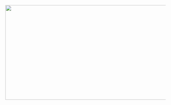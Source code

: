 <p align="center">
 <img width="550" height="300" src="https://miro.medium.com/max/2560/1*cGDDA2mfYkjiIhGaN8gDoA.png">
</p>
